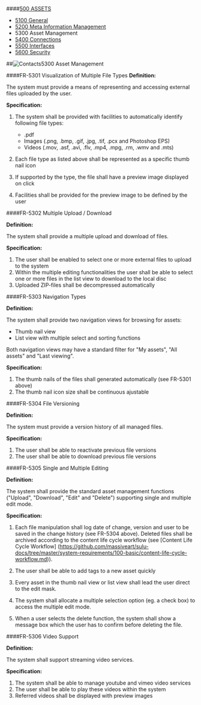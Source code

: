 ####[500 ASSETS](https://github.com/massiveart/sulu-docs/tree/master/system-requirements/500-assets "500 ASSETS")

* [5100 General](https://github.com/massiveart/sulu-docs/tree/master/system-requirements/500-assets/general.md "1100 General")
* [5200 Meta Information Management](https://github.com/massiveart/sulu-docs/tree/master/system-requirements/500-assets/meta-information-management.md "5200 Meta Information Management")
* 5300 Asset Management
* [5400 Connections](https://github.com/massiveart/sulu-docs/tree/master/system-requirements/500-assets/connections.md "5400 Connections")
* [5500 Interfaces](https://github.com/massiveart/sulu-docs/tree/master/system-requirements/500-assets/interfaces.md "5500 Interfaces")
* [5600 Security](https://github.com/massiveart/sulu-docs/tree/master/system-requirements/500-assets/security.md "5600 Security")

##![Contacts](https://raw.github.com/massiveart/sulu-docs/master/system-requirements/images/assets.png)5300 Asset Management

####FR-5301 Visualization of Multiple File Types
**Definition:**

The system must provide a means of representing and accessing external files uploaded by the user. 

**Specification:**

1. The system shall be provided with facilities to automatically identify following file types:
	* .pdf
	* Images (.png, .bmp, .gif, .jpg, .tif, .pcx and Photoshop EPS)
	* Videos (.mov, .asf, .avi, .flv, .mp4, .mpg, .rm, .wmv and .mts)
	
1. Each file type as listed above shall be represented as a specific thumb nail icon
1. If supported by the type, the file shall have a preview image displayed on click
1. Facilities shall be provided for the preview image to be defined by the user

####FR-5302 Multiple Upload / Download

**Definition:**

The system shall provide a multiple upload and download of files.

**Specification:**

1. The user shall be enabled to select one or more external files to upload to the system
1. Within the multiple editing functionalities the user shall be able to select one or more files in the list view to download to the local disc
1. Uploaded ZIP-files shall be decompressed automatically

####FR-5303 Navigation Types

**Definition:**

The system shall provide two navigation views for browsing for assets:
* Thumb nail view
* List view with multiple select and sorting functions

Both navigation views may have a standard filter for "My assets", "All assets" and "Last viewing". 

**Specification:**

1. The thumb nails of the files shall generated automatically (see FR-5301 above)
1. The thumb nail icon size shall be continuous ajustable 

####FR-5304 File Versioning

**Definition:**

The system must provide a version history of all managed files. 

**Specification:**

1. The user shall be able to reactivate previous file versions
1. The user shall be able to download previous file versions

####FR-5305 Single and Multiple Editing

**Definition:**

The system shall provide the standard asset management functions ("Upload", "Download", "Edit" and "Delete") supporting single and multiple edit mode.

**Specification:**

1. Each file manipulation shall log date of change, version and user to be saved in the change history (see FR-5304 above). Deleted files shall be archived according to the content life cycle workflow (see [Content Life Cycle Workflow] (https://github.com/massiveart/sulu-docs/tree/master/system-requirements/100-basic/content-life-cycle-workflow.md)).

1. The user shall be able to add tags to a new asset quickly

1. Every asset in the thumb nail view or list view shall lead the user direct to the edit mask.

1. The system shall allocate a multiple selection option (eg. a check box) to access the multiple edit mode. 

1. When a user selects the delete function, the system shall show a message box which the user has to confirm before deleting the file.

####FR-5306 Video Support

**Definition:**

The system shall support streaming video services.

**Specification:**

1. The system shall be able to manage youtube and vimeo video services
1. The user shall be able to play these videos within the system
1. Referred videos shall be displayed with preview images
